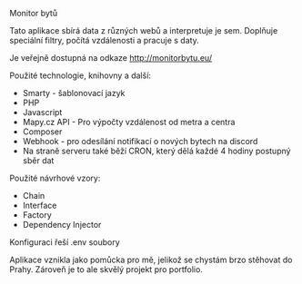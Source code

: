 Monitor bytů

Tato aplikace sbírá data z různých webů a interpretuje je sem.
Doplňuje speciální filtry, počítá vzdálenosti a pracuje s daty.

Je veřejně dostupná na odkaze http://monitorbytu.eu/

Použité technologie, knihovny a další:
- Smarty - šablonovací jazyk
- PHP
- Javascript 
- Mapy.cz API - Pro výpočty vzdálenost od metra a centra
- Composer
- Webhook  - pro odesílání notifikací o nových bytech na discord 
- Na straně serveru také běží CRON, který dělá každé 4 hodiny postupný sběr dat


Použité návrhové vzory:
- Chain
- Interface 
- Factory
- Dependency Injector 

Konfiguraci řeší .env soubory

Aplikace vznikla jako pomůcka pro mě, jelikož se chystám brzo stěhovat do Prahy. Zároveň je to ale skvělý projekt pro portfolio.
